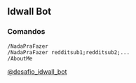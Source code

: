 ## Idwall Bot

### Comandos

```
/NadaPraFazer
/NadaPraFazer redditsub1;redditsub2;...
/AboutMe
```

[@desafio_idwall_bot](https://telegram.me/desafio_idwall_bot)
